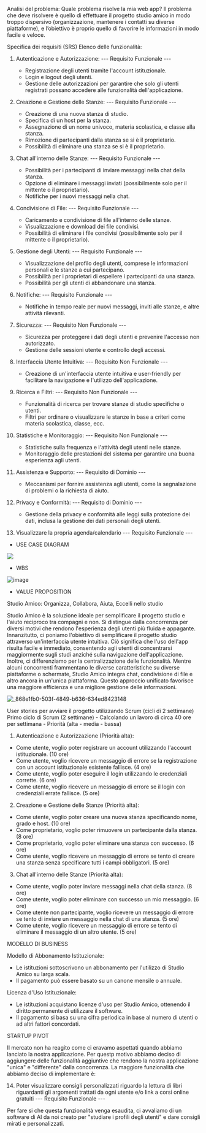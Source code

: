 Analisi del problema: Quale problema risolve la mia web app? Il problema che deve risolvere è quello di effettuare il progetto studio amico in modo troppo dispersivo (organizzazione, mantenere i contatti su diverse piattaforme), e l’obiettivo è proprio quello di favorire le informazioni in modo facile e veloce.

Specifica dei requisiti (SRS)
Elenco delle funzionalità:

1. Autenticazione e Autorizzazione: --- Requisito Funzionale ---
   - Registrazione degli utenti tramite l'account istituzionale.
   - Login e logout degli utenti.
   - Gestione delle autorizzazioni per garantire che solo gli utenti registrati possano accedere alle funzionalità dell'applicazione.
  

  
2. Creazione e Gestione delle Stanze: --- Requisito Funzionale ---
   - Creazione di una nuova stanza di studio.
   - Specifica di un host per la stanza.
   - Assegnazione di un nome univoco, materia scolastica, e classe alla stanza.
   - Rimozione di partecipanti dalla stanza se si è il proprietario.
   - Possibilità di eliminare una stanza se si è il proprietario.
  


3. Chat all'interno delle Stanze: --- Requisito Funzionale ---
   - Possibilità per i partecipanti di inviare messaggi nella chat della stanza.
   - Opzione di eliminare i messaggi inviati (possibilmente solo per il mittente o il proprietario).
   - Notifiche per i nuovi messaggi nella chat.


  
4. Condivisione di File: --- Requisito Funzionale ---
   - Caricamento e condivisione di file all'interno delle stanze.
   - Visualizzazione e download dei file condivisi.
   - Possibilità di eliminare i file condivisi (possibilmente solo per il mittente o il proprietario).



5. Gestione degli Utenti: --- Requisito Funzionale ---
   - Visualizzazione del profilo degli utenti, comprese le informazioni personali e le stanze a cui partecipano.
   - Possibilità per i proprietari di espellere i partecipanti da una stanza.
   - Possibilità per gli utenti di abbandonare una stanza.



6. Notifiche: --- Requisito Funzionale ---
   - Notifiche in tempo reale per nuovi messaggi, inviti alle stanze, e altre attività rilevanti.


     
7. Sicurezza: --- Requisito Non Funzionale ---
   - Sicurezza per proteggere i dati degli utenti e prevenire l'accesso non autorizzato.
   - Gestione delle sessioni utente e controllo degli accessi.



8. Interfaccia Utente Intuitiva: --- Requisito Non Funzionale ---
   - Creazione di un'interfaccia utente intuitiva e user-friendly per facilitare la navigazione e l'utilizzo dell'applicazione.
  

     
9. Ricerca e Filtri: --- Requisito Non Funzionale ---
    - Funzionalità di ricerca per trovare stanze di studio specifiche o utenti.
    - Filtri per ordinare o visualizzare le stanze in base a criteri come materia scolastica, classe, ecc.



11. Statistiche e Monitoraggio: --- Requisito Non Funzionale ---
    - Statistiche sulla frequenza e l'attività degli utenti nelle stanze.
    - Monitoraggio delle prestazioni del sistema per garantire una buona esperienza agli utenti.
   

      
11. Assistenza e Supporto: --- Requisito di Dominio ---
    - Meccanismi per fornire assistenza agli utenti, come la segnalazione di problemi o la richiesta di aiuto.

   
      
12. Privacy e Conformità: --- Requisito di Dominio ---
    - Gestione della privacy e conformità alle leggi sulla protezione dei dati, inclusa la gestione dei dati personali degli utenti.


13. Visualizzare la propria agenda/calendario --- Requisito Funzionale ---

- USE CASE DIAGRAM

<img src="https://yuml.me/diagram/scruffy/usecase/[Utente%20non%20autenticato]-(Registrazione),%20[Utente%20non%20autenticato]-(login),%20(Visualizzazione%20delle%20stanze)%3C(Joinare%20una%20stanza),[Utente%20autenticato]-(Visualizzare%20il%20proprio%20profilo),%20[Utente%20autenticato]-(Logout),%20[Amministratore%20(autenticato)]-(Creare%20stanze),%20(Visualizzare%20il%20proprio%20profilo)%20%3C(Modificare%20il%20proprio%20profilo),%20[Utente%20autenticato]-(Visualizzare%20il%20profilo%20degli%20altri%20utenti),%20[Amministratore%20(autenticato)]-(Visualizzare%20il%20profilo%20degli%20altri%20utenti),%20[Utente%20autenticato]-(Visualizzazione%20delle%20stanze),[Amministratore%20(autenticato)]-(Visualizzazione%20delle%20stanze),%20[Amministratore%20(autenticato)]-(Logout),%20[Amministratore%20(autenticato)]-(Visualizzare%20il%20proprio%20profilo),%20(Joinare%20una%20stanza)%20%3C(Chattare%20all'interno%20della%20stanza),%20(Joinare%20una%20stanza)%20%3C(Eliminare%20un%20messaggio),%20(Joinare%20una%20stanza)%20%3C(Uscire%20dalla%20stanza),%20(Joinare%20una%20stanza)%20%3C(Uploadare%20file%20nella%20stanza),%20(Joinare%20una%20stanza)%20%3C(Eliminare%20un%20file),%20(eliminare%20un%20file)%3E(Essere%20proprietario%20del%20file),%20(Eliminare%20un%20messaggio)%3E(Essere%20i%20proprietari%20del%20messaggio),%20(Joinare%20una%20stanza)%20%3C(Scaricare%20file%20presenti%20nella%20stanza),%20(Creare%20stanze)%20%3C(Espellere%20i%20partecipanti),%20(Creare%20stanze)%20%3C(Eliminare%20la%20stanza)">

- WBS
  
![image](https://github.com/MattiaFranchini1/Progetto_GEP/assets/101174838/a10ac143-8a41-409a-ad66-b80333418ca2)

- VALUE PROPOSITION

Studio Amico: Organizza, Collabora, Aiuta, Eccelli nello studio

Studio Amico è la soluzione ideale per semplificare il progetto studio e l'aiuto reciproco tra compagni e non. Si distingue dalla concorrenza per diversi motivi che rendono l'esperienza degli utenti più fluida e appagante. Innanzitutto, ci poniamo l'obiettivo di semplificare il progetto studio attraverso un'interfaccia utente intuitiva. Ciò significa che l'uso dell'app risulta facile e immediato, consentendo agli utenti di concentrarsi maggiormente sugli studi anziché sulla navigazione dell'applicazione.
Inoltre, ci differenziamo per la centralizzazione delle funzionalità. Mentre alcuni concorrenti frammentano le diverse caratteristiche su diverse piattaforme o schermate, Studio Amico integra chat, condivisione di file e altro ancora in un'unica piattaforma. Questo approccio unificato favorisce una maggiore efficienza e una migliore gestione delle informazioni.

![_868e1fb0-503f-4849-b636-634ed8423148](https://github.com/MattiaFranchini1/Progetto_GEP/assets/101174838/c523f2d5-b869-4587-aa2f-899ad0be90eb)


User stories per avviare il progetto utilizzando Scrum (cicli di 2 settimane)
Primo ciclo di Scrum (2 settimane) - Calcolando un lavoro di circa 40 ore per settimana - Priorità (alta - media - bassa)

1. Autenticazione e Autorizzazione (Priorità alta):
- Come utente, voglio poter registrare un account utilizzando l'account istituzionale. (10 ore)
- Come utente, voglio ricevere un messaggio di errore se la registrazione con un account istituzionale esistente fallisce. (4 ore)
- Come utente, voglio poter eseguire il login utilizzando le credenziali corrette. (6 ore)
- Come utente, voglio ricevere un messaggio di errore se il login con credenziali errate fallisce. (5 ore)

2. Creazione e Gestione delle Stanze (Priorità alta):
- Come utente, voglio poter creare una nuova stanza specificando nome, grado e host. (10 ore)
- Come proprietario, voglio poter rimuovere un partecipante dalla stanza. (8 ore)
- Come proprietario, voglio poter eliminare una stanza con successo. (6 ore)
- Come utente, voglio ricevere un messaggio di errore se tento di creare una stanza senza specificare tutti i campi obbligatori. (5 ore)

3. Chat all'interno delle Stanze (Priorità alta):
- Come utente, voglio poter inviare messaggi nella chat della stanza. (8 ore)
- Come utente, voglio poter eliminare con successo un mio messaggio. (6 ore)
- Come utente non partecipante, voglio ricevere un messaggio di errore se tento di inviare un messaggio nella chat di una stanza. (5 ore)
- Come utente, voglio ricevere un messaggio di errore se tento di eliminare il messaggio di un altro utente. (5 ore)

MODELLO DI BUSINESS

Modello di Abbonamento Istituzionale:
- Le istituzioni sottoscrivono un abbonamento per l'utilizzo di Studio Amico su larga scala.
- Il pagamento può essere basato su un canone mensile o annuale.

Licenza d'Uso Istituzionale:
- Le istituzioni acquistano licenze d'uso per Studio Amico, ottenendo il diritto permanente di utilizzare il software.
- Il pagamento si basa su una cifra periodica in base al numero di utenti o ad altri fattori concordati.



STARTUP PIVOT

Il mercato non ha reagito come ci eravamo aspettati quando abbiamo lanciato la nostra applicazione. 
Per questp motivo abbiamo deciso di aggiungere delle funzionalità aggiuntive che rendono la nostra applicazione "unica" e "differente" dalla concorrenza.
La maggiore funzionalità che abbiamo deciso di implementare è:

14. Poter visualizzare consigli personalizzati riguardo la lettura di libri riguardanti gli argomenti trattati da ogni utente e/o link a corsi online gratuiti --- Requisito Funzionale ---

Per fare si che questa funzionalità venga esaudita, ci avvaliamo di un software di AI da noi creato per "studiare i profili degli utenti" e dare consigli mirati e personalizzati.
